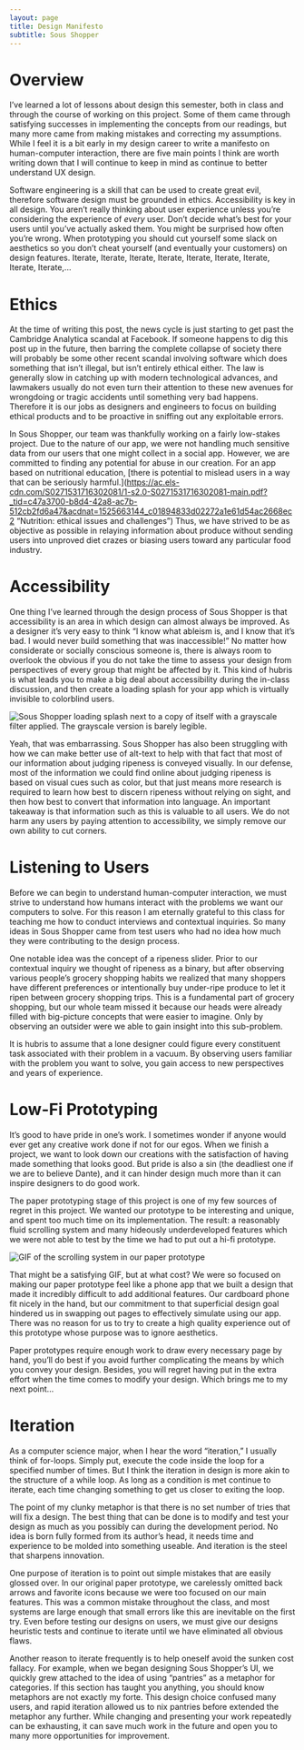 ```yaml
---
layout: page
title: Design Manifesto
subtitle: Sous Shopper
---
```


# Overview

I’ve learned a lot of lessons about design this semester, both in class and through the course of working on this project. Some of them came through satisfying successes in implementing the concepts from our readings, but many more came from making mistakes and correcting my assumptions. While I feel it is a bit early in my design career to write a manifesto on human-computer interaction, there are five main points I think are worth writing down that I will continue to keep in mind as continue to better understand UX design.

Software engineering is a skill that can be used to create great evil, therefore software design must be grounded in ethics.
Accessibility is key in all design. You aren’t really thinking about user experience unless you’re considering the experience of *every* user.
Don’t decide what’s best for your users until you’ve actually asked them. You might be surprised how often you’re wrong. 
When prototyping you should cut yourself some slack on aesthetics so you don’t cheat yourself (and eventually your customers) on design features.
Iterate, Iterate, Iterate, Iterate, Iterate, Iterate, Iterate, Iterate, Iterate,...


# Ethics 

At the time of writing this post, the news cycle is just starting to get past the Cambridge Analytica scandal at Facebook. If someone happens to dig this post up in the future, then barring the complete collapse of society there will probably be some other recent scandal involving software which does something that isn’t illegal, but isn’t entirely ethical either. The law is generally slow in catching up with modern technological advances, and lawmakers usually do not even turn their attention to these new avenues for wrongdoing or tragic accidents until something very bad happens. Therefore it is our jobs as designers and engineers to focus on building ethical products and to be proactive in sniffing out any exploitable errors.

In Sous Shopper, our team was thankfully working on a fairly low-stakes project. Due to the nature of our app, we were not handling much sensitive data from our users that one might collect in a social app. However, we are committed to finding any potential for abuse in our creation. For an app based on nutritional education, [there is potential to mislead users in a way that can be seriously harmful.](https://ac.els-cdn.com/S0271531716302081/1-s2.0-S0271531716302081-main.pdf?_tid=c47a3700-b8d4-42a8-ac7b-512cb2fd6a47&acdnat=1525663144_c01894833d02272a1e61d54ac2668ec2 “Nutrition: ethical issues and challenges”) Thus, we have strived to be as objective as possible in relaying information about produce without sending users into unproved diet crazes or biasing users toward any particular food industry.

# Accessibility

One thing I’ve learned through the design process of Sous Shopper is that accessibility is an area in which design can almost always be improved. As a designer it’s very easy to think “I know what ableism is, and I know that it’s bad. I would never build something that was inaccessible!” No matter how considerate or socially conscious someone is, there is always room to overlook the obvious if you do not take the time to assess your design from perspectives of every group that might be affected by it. This kind of hubris is what leads you to make a big deal about accessibility during the in-class discussion, and then create a loading splash for your app which is virtually invisible to colorblind users.

![Sous Shopper loading splash next to a copy of itself with a grayscale filter applied. The grayscale version is barely legible.](/jsmilan.github.io/img/SousShopperLoadingScreenColorblind.png)

Yeah, that was embarrassing. Sous Shopper has also been struggling with how we can make better use of alt-text to help with that fact that most of our information about judging ripeness is conveyed visually. In our defense, most of the information we could find online about judging ripeness is based on visual cues such as color, but that just means more research is required to learn how best to discern ripeness without relying on sight, and then how best to convert that information into language. An important takeaway is that information such as this is valuable to all users. We do not harm any users by paying attention to accessibility, we simply remove our own ability to cut corners.

# Listening to Users

Before we can begin to understand human-computer interaction, we must strive to understand how humans interact with the problems we want our computers to solve. For this reason I am eternally grateful to this class for teaching me how to conduct interviews and contextual inquiries. So many ideas in Sous Shopper came from test users who had no idea how much they were contributing to the design process. 

One notable idea was the concept of a ripeness slider. Prior to our contextual inquiry we thought of ripeness as a binary, but after observing various people’s grocery shopping habits we realized that many shoppers have different preferences or intentionally buy under-ripe produce to let it ripen between grocery shopping trips. This is a fundamental part of grocery shopping, but our whole team missed it because our heads were already filled with big-picture concepts that were easier to imagine. Only by observing an outsider were we able to gain insight into this sub-problem.

It is hubris to assume that a lone designer could figure every constituent task associated with their problem in a vacuum. By observing users familiar with the problem you want to solve, you gain access to new perspectives and years of experience. 

# Low-Fi Prototyping

It’s good to have pride in one’s work. I sometimes wonder if anyone would ever get any creative work done if not for our egos. When we finish a project, we want to look down our creations with the satisfaction of having made something that looks good. But pride is also a sin (the deadliest one if we are to believe Dante), and it can hinder design much more than it can inspire designers to do good work.

The paper prototyping stage of this project is one of my few sources of regret in this project. We wanted our prototype to be interesting and unique, and spent too much time on its implementation. The result: a reasonably fluid scrolling system and many hideously underdeveloped features which we were not able to test by the time we had to put out a hi-fi prototype. 

![GIF of the scrolling system in our paper prototype](DiegoRGonzalez.github.io/sousshopper/img/PaperPrototype/list_swipe.gif)

That might be a satisfying GIF, but at what cost? We were so focused on making our paper prototype feel like a phone app that we built a design that made it incredibly difficult to add additional features. Our cardboard phone fit nicely in the hand, but our commitment to that superficial design goal hindered us in swapping out pages to effectively simulate using our app. There was no reason for us to try to create a high quality experience out of this prototype whose purpose was to ignore aesthetics. 

Paper prototypes require enough work to draw every necessary page by hand, you’ll do best if you avoid further complicating the means by which you convey your design. Besides, you will regret having put in the extra effort when the time comes to modify your design. Which brings me to my next point…

# Iteration

As a computer science major, when I hear the word “iteration,” I usually think of for-loops. Simply put, execute the code inside the loop for a specified number of times. But I think the iteration in design is more akin to the structure of a while loop. As long as a condition is met continue to iterate, each time changing something to get us closer to exiting the loop. 

The point of my clunky metaphor is that there is no set number of tries that will fix a design. The best thing that can be done is to modify and test your design as much as you possibly can during the development period. No idea is born fully formed from its author’s head, it needs time and experience to be molded into something useable. And iteration is the steel that sharpens innovation. 

One purpose of iteration is to point out simple mistakes that are easily glossed over. In our original paper prototype, we carelessly omitted back arrows and favorite icons because we were too focused on our main features. This was a common mistake throughout the class, and most systems are large enough that small errors like this are inevitable on the first try. Even before testing our designs on users, we must give our designs heuristic tests and continue to iterate until we have eliminated all obvious flaws.

Another reason to iterate frequently is to help oneself avoid the sunken cost fallacy. For example, when we began designing Sous Shopper’s UI, we quickly grew attached to the idea of using “pantries” as a metaphor for categories. If this section has taught you anything, you should know metaphors are not exactly my forte. This design choice confused many users, and rapid iteration allowed us to nix pantries before extended the metaphor any further. While changing and presenting your work repeatedly can be exhausting, it can save much work in the future and open you to many more opportunities for improvement.
